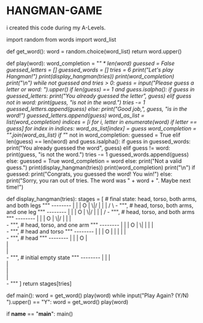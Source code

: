 # HANGMAN-GAME
i created this code during my A-Levels.


import random
from words import word_list


def get_word():
    word = random.choice(word_list)
    return word.upper()


def play(word):
    word_completion = "_" * len(word)
    guessed = False
    guessed_letters = []
    guessed_words = []
    tries = 6
    print("Let's play Hangman!")
    print(display_hangman(tries))
    print(word_completion)
    print("\n")
    while not guessed and tries > 0:
        guess = input("Please guess a letter or word: ").upper()
        if len(guess) == 1 and guess.isalpha():
            if guess in guessed_letters:
                print("You already guessed the letter", guess)
            elif guess not in word:
                print(guess, "is not in the word.")
                tries -= 1
                guessed_letters.append(guess)
            else:
                print("Good job,", guess, "is in the word!")
                guessed_letters.append(guess)
                word_as_list = list(word_completion)
                indices = [i for i, letter in enumerate(word) if letter == guess]
                for index in indices:
                    word_as_list[index] = guess
                word_completion = "".join(word_as_list)
                if "_" not in word_completion:
                    guessed = True
        elif len(guess) == len(word) and guess.isalpha():
            if guess in guessed_words:
                print("You already guessed the word", guess)
            elif guess != word:
                print(guess, "is not the word.")
                tries -= 1
                guessed_words.append(guess)
            else:
                guessed = True
                word_completion = word
        else:
            print("Not a valid guess.")
        print(display_hangman(tries))
        print(word_completion)
        print("\n")
    if guessed:
        print("Congrats, you guessed the word! You win!")
    else:
        print("Sorry, you ran out of tries. The word was " + word + ". Maybe next time!")


def display_hangman(tries):
    stages = [  # final state: head, torso, both arms, and both legs
                """
                   --------
                   |      |
                   |      O
                   |     \\|/
                   |      |
                   |     / \\
                   -
                """,
                # head, torso, both arms, and one leg
                """
                   --------
                   |      |
                   |      O
                   |     \\|/
                   |      |
                   |     / 
                   -
                """,
                # head, torso, and both arms
                """
                   --------
                   |      |
                   |      O
                   |     \\|/
                   |      |
                   |      
                   -
                """,
                # head, torso, and one arm
                """
                   --------
                   |      |
                   |      O
                   |     \\|
                   |      |
                   |     
                   -
                """,
                # head and torso
                """
                   --------
                   |      |
                   |      O
                   |      |
                   |      |
                   |     
                   -
                """,
                # head
                """
                   --------
                   |      |
                   |      O
                   |    
                   |      
                   |     
                   -
                """,
                # initial empty state
                """
                   --------
                   |      |
                   |      
                   |    
                   |      
                   |     
                   -
                """
    ]
    return stages[tries]


def main():
    word = get_word()
    play(word)
    while input("Play Again? (Y/N) ").upper() == "Y":
        word = get_word()
        play(word)


if __name__ == "__main__":
    main()
